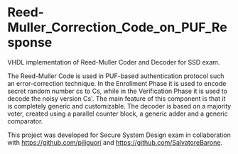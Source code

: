 # Reed-Muller_Correction_Code_on_PUF_Response
VHDL implementation of Reed-Muller Coder and Decoder for SSD exam. 

The Reed-Muller Code is used in PUF-based authentication protocol such an error-correction technique. In the Enrollment Phase it is used to encode secret random number cs to Cs, while in the Verification Phase it is used to decode the noisy version Cs'. 
The main feature of this component is that it is completely generic and customizable. The decoder is based on a majority voter, created using a parallel counter block, a generic adder and a generic comparator. 

This project was developed for Secure System Design exam in collaboration with https://github.com/piliguori and https://github.com/SalvatoreBarone.
